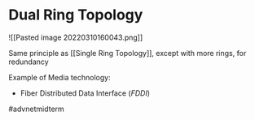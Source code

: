 # Dual Ring Topology
![[Pasted image 20220310160043.png]]

Same principle as [[Single Ring Topology]], except with more rings, for redundancy

Example of Media technology:
- Fiber Distributed Data Interface (*FDDI*)

#advnetmidterm